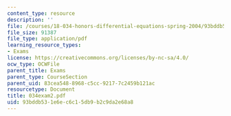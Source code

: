 ```yaml
---
content_type: resource
description: ''
file: /courses/18-034-honors-differential-equations-spring-2004/93bddb531e6ec6c15db9b2c9da2e68a8_034exam2.pdf
file_size: 91387
file_type: application/pdf
learning_resource_types:
- Exams
license: https://creativecommons.org/licenses/by-nc-sa/4.0/
ocw_type: OCWFile
parent_title: Exams
parent_type: CourseSection
parent_uid: 83cea548-8968-c5cc-9217-7c2459b121ac
resourcetype: Document
title: 034exam2.pdf
uid: 93bddb53-1e6e-c6c1-5db9-b2c9da2e68a8
---
```

